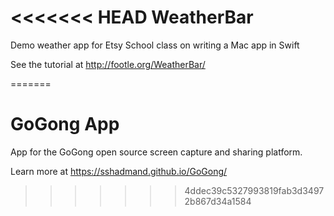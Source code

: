 <<<<<<< HEAD
WeatherBar
==========

Demo weather app for Etsy School class on writing a Mac app in Swift

See the tutorial at http://footle.org/WeatherBar/
 
=======
# GoGong App
App for the GoGong open source screen capture and sharing platform.

Learn more at https://sshadmand.github.io/GoGong/
>>>>>>> 4ddec39c5327993819fab3d34972b867d34a1584
